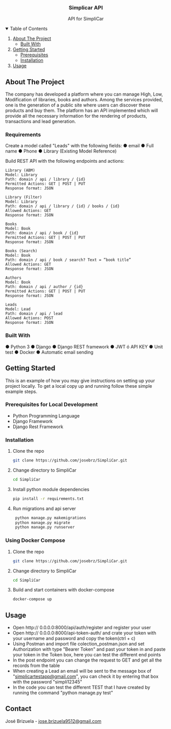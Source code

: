 <p align="center">
  <h3 align="center">Simplicar API</h3>

  <p align="center">
    API for SimpliCar
  </p>
</p>


<!-- TABLE OF CONTENTS -->
<details open="open">
  <summary>Table of Contents</summary>
  <ol>
    <li>
      <a href="#about-the-project">About The Project</a>
      <ul>
        <li><a href="#built-with">Built With</a></li>
      </ul>
    </li>
    <li>
      <a href="#getting-started">Getting Started</a>
      <ul>
        <li><a href="#prerequisites">Prerequisites</a></li>
        <li><a href="#installation">Installation</a></li>
      </ul>
    </li>
    <li><a href="#usage">Usage</a></li>
  </ol>
</details>


<!-- ABOUT THE PROJECT -->
## About The Project
The company has developed a platform where you can manage High, Low, Modification of libraries, books and authors.
Among the services provided, one is the generation of a public site where users can discover these products
and buy them. The platform has an API implemented which will provide all the necessary information
for the rendering of products, transactions and lead generation.

### Requirements

Create a model called "Leads" with the following fields:
    ● email
    ● Full name
    ● Phone
    ● Library (Existing Model Reference)

Build REST API with the following endpoints and actions:

    Library (ABM)
    Model: Library
    Path: domain / api / library / {id}
    Permitted Actions: GET | POST | PUT
    Response format: JSON

    Library (Filter)
    Model: Library
    Path: domain / api / library / {id} / books / {id}
    Allowed Actions: GET
    Response format: JSON

    Books
    Model: Book
    Path: domain / api / book / {id}
    Permitted Actions: GET | POST | PUT
    Response format: JSON

    Books (Search)
    Model: Book
    Path: domain / api / book / search? Text = ”book title”
    Allowed Actions: GET
    Response format: JSON

    Authors
    Model: Book
    Path: domain / api / author / {id}
    Permitted Actions: GET | POST | PUT
    Response format: JSON

    Leads
    Model: Lead
    Path: domain / api / lead
    Allowed Actions: POST
    Response format: JSON

### Built With

●	Python 3
●	Django
●	Django REST framework
●	JWT ó API KEY
●	Unit test
●	Docker
●	Automatic email sending

<!-- GETTING STARTED -->
## Getting Started

This is an example of how you may give instructions on setting up your project locally.
To get a local copy up and running follow these simple example steps.

### Prerequisites for Local Development
* Python Programming Language
* Django Framework
* Django Rest Framework

### Installation 

1. Clone the repo
   ```sh
   git clone https://github.com/josebrz/SimpliCar.git
   ```
2. Change directory to SimpliCar
   ```sh
   cd SimpliCar
   ```
3. Install python module dependencies
   ```sh
   pip install -r requirements.txt
   ```
4. Run migrations and api server
   ```sh
    python manage.py makemigrations
    python manage.py migrate
    python manage.py runserver
   ```

### Using Docker Compose
1. Clone the repo
   ```sh
   git clone https://github.com/josebrz/SimpliCar.git
   ```
2. Change directory to SimpliCar
   ```sh
   cd SimpliCar
   ```
3. Build and start containers with docker-compose
   ```sh
   docker-compose up
   ```

<!-- USAGE EXAMPLES -->
## Usage

* Open http:// 0.0.0.0:8000/api/auth/register and register your user
* Open http:// 0.0.0.0:8000/api-token-auth/ and crate your token with your username and password and copy the token(ctrl + c)
* Using Postman and import file colection_postman.json and set Authorization with type "Bearer Token" and past your token in
  and paste your token in the Token box, here you can test the different end points
* In the post endpoint you can change the request to GET and get all the records from the table
* When creating a Lead an email will be sent to the message box of "simplicartestapp@gmail.com",
  you can check it by entering that box with the password "simpli12345"
* In the code you can test the different TEST that I have created by running the command "python manage.py test"

<!-- CONTACT -->
## Contact

José Brizuela - jose.brizuela9512@gmail.com